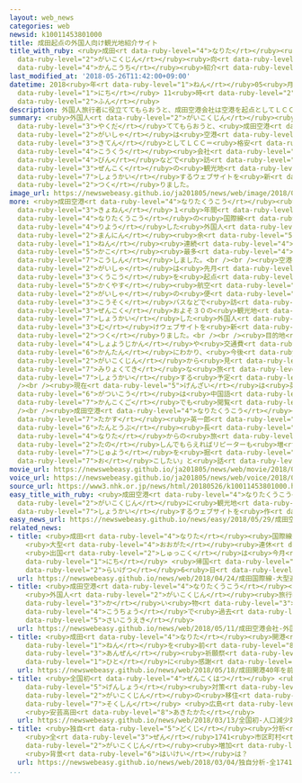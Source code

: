 ```yaml
---
layout: web_news
categories: web
newsid: k10011453801000
title: 成田起点の外国人向け観光地紹介サイト
title_with_ruby: <ruby>成田<rt data-ruby-level="4">なりた</rt></ruby><ruby>起点<rt data-ruby-level="3">きてん</rt></ruby>の<ruby>外国人<rt
  data-ruby-level="2">がいこくじん</rt></ruby><ruby>向<rt data-ruby-level="3">む</rt></ruby>け<ruby>観光地<rt
  data-ruby-level="4">かんこうち</rt></ruby><ruby>紹介<rt data-ruby-level="7">しょうかい</rt></ruby>サイト
last_modified_at: '2018-05-26T11:42:00+09:00'
datetime: 2018<ruby>年<rt data-ruby-level="1">ねん</rt></ruby>05<ruby>月<rt data-ruby-level="1">がつ</rt></ruby>26<ruby>日<rt
  data-ruby-level="1">にち</rt></ruby> 11<ruby>時<rt data-ruby-level="2">じ</rt></ruby>42<ruby>分<rt
  data-ruby-level="2">ふん</rt></ruby>
description: 外国人旅行者に役立ててもらおうと、成田空港会社は空港を起点としてＬＣＣ＝格安航空会社の便などで訪れることができる全国の観光地を紹介するウェブサイトを新たに作りました。
summary: <ruby>外国人<rt data-ruby-level="2">がいこくじん</rt></ruby><ruby>旅行者<rt data-ruby-level="3">りょこうしゃ</rt></ruby>に<ruby>役立<rt
  data-ruby-level="3">やくだ</rt></ruby>ててもらおうと、<ruby>成田空港<rt data-ruby-level="4">なりたくうこう</rt></ruby><ruby>会社<rt
  data-ruby-level="2">がいしゃ</rt></ruby>は<ruby>空港<rt data-ruby-level="3">くうこう</rt></ruby>を<ruby>起点<rt
  data-ruby-level="3">きてん</rt></ruby>としてＬＣＣ＝<ruby>格安<rt data-ruby-level="5">かくやす</rt></ruby><ruby>航空<rt
  data-ruby-level="4">こうくう</rt></ruby><ruby>会社<rt data-ruby-level="2">がいしゃ</rt></ruby>の<ruby>便<rt
  data-ruby-level="4">びん</rt></ruby>などで<ruby>訪<rt data-ruby-level="7">おとず</rt></ruby>れることができる<ruby>全国<rt
  data-ruby-level="3">ぜんこく</rt></ruby>の<ruby>観光地<rt data-ruby-level="4">かんこうち</rt></ruby>を<ruby>紹介<rt
  data-ruby-level="7">しょうかい</rt></ruby>するウェブサイトを<ruby>新<rt data-ruby-level="2">あら</rt></ruby>たに<ruby>作<rt
  data-ruby-level="2">つく</rt></ruby>りました。
image_url: https://newswebeasy.github.io/ja201805/news/web/image/2018/05/26/K10011453801_1805261149_1805261153_01_02.jpg
more: <ruby>成田空港<rt data-ruby-level="4">なりたくうこう</rt></ruby><ruby>会社<rt data-ruby-level="2">かいしゃ</rt></ruby>によりますと<ruby>去年<rt
  data-ruby-level="3">きょねん</rt></ruby>１<ruby>年間<rt data-ruby-level="2">ねんかん</rt></ruby>に<ruby>成田空港<rt
  data-ruby-level="4">なりたくうこう</rt></ruby>の<ruby>国際線<rt data-ruby-level="5">こくさいせん</rt></ruby>を<ruby>利用<rt
  data-ruby-level="4">りよう</rt></ruby>した<ruby>外国人<rt data-ruby-level="2">がいこくじん</rt></ruby>は１５５０<ruby>万人<rt
  data-ruby-level="2">まんにん</rt></ruby><ruby>余<rt data-ruby-level="5">あま</rt></ruby>りで、４<ruby>年<rt
  data-ruby-level="1">ねん</rt></ruby><ruby>連続<rt data-ruby-level="4">れんぞく</rt></ruby>で<ruby>過去<rt
  data-ruby-level="5">かこ</rt></ruby><ruby>最多<rt data-ruby-level="4">さいた</rt></ruby>を<ruby>更新<rt
  data-ruby-level="7">こうしん</rt></ruby>しました。<br /><br /><ruby>空港<rt data-ruby-level="3">くうこう</rt></ruby><ruby>会社<rt
  data-ruby-level="2">がいしゃ</rt></ruby>は<ruby>先月<rt data-ruby-level="1">せんげつ</rt></ruby>、<ruby>空港<rt
  data-ruby-level="3">くうこう</rt></ruby>を<ruby>起点<rt data-ruby-level="3">きてん</rt></ruby>に<ruby>格安<rt
  data-ruby-level="5">かくやす</rt></ruby><ruby>航空<rt data-ruby-level="4">こうくう</rt></ruby><ruby>会社<rt
  data-ruby-level="2">がいしゃ</rt></ruby>の<ruby>便<rt data-ruby-level="4">びん</rt></ruby>や<ruby>高速<rt
  data-ruby-level="3">こうそく</rt></ruby>バスなどで<ruby>訪<rt data-ruby-level="7">おとず</rt></ruby>れることができる<ruby>全国<rt
  data-ruby-level="3">ぜんこく</rt></ruby>およそ３０の<ruby>観光地<rt data-ruby-level="4">かんこうち</rt></ruby>を<ruby>紹介<rt
  data-ruby-level="7">しょうかい</rt></ruby>した<ruby>外国人<rt data-ruby-level="2">がいこくじん</rt></ruby><ruby>向<rt
  data-ruby-level="3">む</rt></ruby>けウェブサイトを<ruby>新<rt data-ruby-level="2">あら</rt></ruby>たに<ruby>作<rt
  data-ruby-level="2">つく</rt></ruby>りました。<br /><br /><ruby>目的地<rt data-ruby-level="4">もくてきち</rt></ruby>までの<ruby>所要時間<rt
  data-ruby-level="4">しょようじかん</rt></ruby>や<ruby>交通費<rt data-ruby-level="4">こうつうひ</rt></ruby>などが<ruby>簡単<rt
  data-ruby-level="6">かんたん</rt></ruby>にわかり、<ruby>今後<rt data-ruby-level="2">こんご</rt></ruby>、<ruby>外国人<rt
  data-ruby-level="2">がいこくじん</rt></ruby>から<ruby>見<rt data-ruby-level="1">み</rt></ruby>た<ruby>魅力的<rt
  data-ruby-level="7">みりょくてき</rt></ruby>な<ruby>旅<rt data-ruby-level="3">たび</rt></ruby>のルートも<ruby>紹介<rt
  data-ruby-level="7">しょうかい</rt></ruby>する<ruby>予定<rt data-ruby-level="3">よてい</rt></ruby>です。<br
  /><br /><ruby>現在<rt data-ruby-level="5">げんざい</rt></ruby>は<ruby>英語版<rt data-ruby-level="5">えいごばん</rt></ruby>だけですが、７<ruby>月以降<rt
  data-ruby-level="6">がついこう</rt></ruby>は<ruby>中国語<rt data-ruby-level="2">ちゅうごくご</rt></ruby>や<ruby>韓国語<rt
  data-ruby-level="7">かんこくご</rt></ruby>でも<ruby>閲覧<rt data-ruby-level="7">えつらん</rt></ruby>できるようにするということです。<br
  /><br /><ruby>成田空港<rt data-ruby-level="4">なりたくうこう</rt></ruby><ruby>会社<rt data-ruby-level="2">がいしゃ</rt></ruby>の<ruby>高須<rt
  data-ruby-level="7">たかす</rt></ruby><ruby>英一郎<rt data-ruby-level="7">えいいちろう</rt></ruby><ruby>担当部<rt
  data-ruby-level="6">たんとうぶ</rt></ruby><ruby>長<rt data-ruby-level="2">ちょう</rt></ruby>は「<ruby>成田<rt
  data-ruby-level="4">なりた</rt></ruby>からの<ruby>旅<rt data-ruby-level="3">たび</rt></ruby>を<ruby>楽<rt
  data-ruby-level="2">たの</rt></ruby>しんでもらえればリピーターも<ruby>増<rt data-ruby-level="5">ふ</rt></ruby>える。さらに<ruby>需要<rt
  data-ruby-level="7">じゅよう</rt></ruby>を<ruby>掘<rt data-ruby-level="7">ほ</rt></ruby>り<ruby>起<rt
  data-ruby-level="7">お</rt></ruby>こしたい」と<ruby>話<rt data-ruby-level="2">はな</rt></ruby>しています。
movie_url: https://newswebeasy.github.io/ja201805/news/web/movie/2018/05/26/k10011453801_201805261214_201805261222.mp4
voice_url: https://newswebeasy.github.io/ja201805/news/web/voice/2018/05/26/k10011453801_201805261214_201805261222.mp3
source_url: https://www3.nhk.or.jp/news/html/20180526/k10011453801000.html
easy_title_with_ruby: <ruby>成田空港<rt data-ruby-level="4">なりたくうこう</rt></ruby>が<ruby>外国人<rt
  data-ruby-level="2">がいこくじん</rt></ruby>に<ruby>観光地<rt data-ruby-level="4">かんこうち</rt></ruby>を<ruby>紹介<rt
  data-ruby-level="7">しょうかい</rt></ruby>するウェブサイトを<ruby>作<rt data-ruby-level="2">つく</rt></ruby>る
easy_news_url: https://newswebeasy.github.io/news/easy/2018/05/29/成田空港が外国人に観光地を紹介するウェブサイトを作る
related_news:
- title: <ruby>成田<rt data-ruby-level="4">なりた</rt></ruby><ruby>国際線<rt data-ruby-level="5">こくさいせん</rt></ruby>
    <ruby>大型<rt data-ruby-level="4">おおがた</rt></ruby><ruby>連休<rt data-ruby-level="4">れんきゅう</rt></ruby>ピーク
    <ruby>出国<rt data-ruby-level="2">しゅっこく</rt></ruby>は<ruby>今月<rt data-ruby-level="2">こんげつ</rt></ruby>28<ruby>日<rt
    data-ruby-level="1">にち</rt></ruby> <ruby>帰国<rt data-ruby-level="2">きこく</rt></ruby>は<ruby>来月<rt
    data-ruby-level="2">らいげつ</rt></ruby>6<ruby>日<rt data-ruby-level="1">にち</rt></ruby>
  url: https://newswebeasy.github.io/news/web/2018/04/24/成田国際線-大型連休ピーク-出国は今月28日-帰国は来月6日
- title: <ruby>成田空港<rt data-ruby-level="4">なりたくうこう</rt></ruby><ruby>会社<rt data-ruby-level="2">がいしゃ</rt></ruby>
    <ruby>外国人<rt data-ruby-level="2">がいこくじん</rt></ruby><ruby>旅行者<rt data-ruby-level="3">りょこうしゃ</rt></ruby>の<ruby>買<rt
    data-ruby-level="3">か</rt></ruby>い<ruby>物<rt data-ruby-level="3">もの</rt></ruby><ruby>好調<rt
    data-ruby-level="4">こうちょう</rt></ruby>で<ruby>過去<rt data-ruby-level="5">かこ</rt></ruby><ruby>最高益<rt
    data-ruby-level="5">さいこうえき</rt></ruby>
  url: https://newswebeasy.github.io/news/web/2018/05/11/成田空港会社-外国人旅行者の買い物好調で過去最高益
- title: <ruby>成田<rt data-ruby-level="4">なりた</rt></ruby><ruby>開港<rt data-ruby-level="3">かいこう</rt></ruby>40<ruby>年<rt
    data-ruby-level="1">ねん</rt></ruby>を<ruby>前<rt data-ruby-level="8">さき</rt></ruby>に<ruby>安全<rt
    data-ruby-level="3">あんぜん</rt></ruby><ruby>祈願祭<rt data-ruby-level="7">きがんさい</rt></ruby>「すべての<ruby>人<rt
    data-ruby-level="1">ひと</rt></ruby>に<ruby>感謝<rt data-ruby-level="5">かんしゃ</rt></ruby>」
  url: https://newswebeasy.github.io/news/web/2018/05/18/成田開港40年を前に安全祈願祭すべての人に感謝
- title: <ruby>全国初<rt data-ruby-level="4">ぜんこくはつ</rt></ruby> <ruby>人口<rt data-ruby-level="1">じんこう</rt></ruby><ruby>減少<rt
    data-ruby-level="5">げんしょう</rt></ruby><ruby>対策<rt data-ruby-level="6">たいさく</rt></ruby>に<ruby>外国人<rt
    data-ruby-level="2">がいこくじん</rt></ruby>の<ruby>移住<rt data-ruby-level="5">いじゅう</rt></ruby>を<ruby>促進<rt
    data-ruby-level="7">そくしん</rt></ruby> <ruby>広島<rt data-ruby-level="3">ひろしま</rt></ruby>
    <ruby>安芸高田<rt data-ruby-level="8">あきたかた</rt></ruby>
  url: https://newswebeasy.github.io/news/web/2018/03/13/全国初-人口減少対策に外国人の移住を促進-広島-安芸高田
- title: <ruby>独自<rt data-ruby-level="5">どくじ</rt></ruby><ruby>分析<rt data-ruby-level="7">ぶんせき</rt></ruby>
    <ruby>全<rt data-ruby-level="3">ぜん</rt></ruby>1741<ruby>市区町村<rt data-ruby-level="3">しくちょうそん</rt></ruby>の75％で<ruby>外国人<rt
    data-ruby-level="2">がいこくじん</rt></ruby><ruby>増加<rt data-ruby-level="5">ぞうか</rt></ruby>
    <ruby>背景<rt data-ruby-level="6">はいけい</rt></ruby>は？
  url: https://newswebeasy.github.io/news/web/2018/03/04/独自分析-全1741市区町村の75で外国人増加-背景は
...
```

